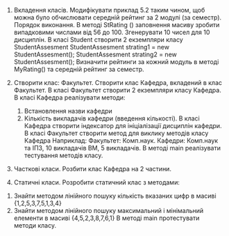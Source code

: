 1. Вкладення класів. Модифікувати приклад 5.2 таким чином, щоб можна було обчислювати середній рейтинг за 2 модулі (за семестр). 
Порядок виконання. 
В методі StRating () заповнення масиву зробити випадковими числами від 56 до 100.  Згенерувати 10 чисел для 10 дисциплін.
В класі Student створити 2 екземпляри класу StudentAssesment 
StudentAssesment strating1 = new StudentAssesment();
StudentAssesment strating2 = new StudentAssesment();
Визначити рейтинги за кожний модуль в методі MyRating() та середній рейтинг за семестр.

2. Створити клас: Факультет. Створити клас Кафедра, вкладений в клас Факультет. В класі Факультет створити 2 екземпляри класу Кафедра. В класі Кафедра реалізувати методи: 
    1) Встановлення назви кафедри
    2) Кількість викладачів кафедри (введення кількості). 
     В класі Кафедра створити індексатор для ініціалізації 
дисциплін кафедри. 
В класі Факультет створити метод для виклику методів класу Кафедра
Наприклад:
Факультет: Комп.наук.
Кафедри: Комп.наук та ІПЗ, 10 викладачів
                  ВМ, 5 викладачів.
В методі main реалізувати тестування методів класу.

3. Часткові класи. Розбити  клас Кафедра на 2 частини.

4. Статичні класи. Розробити статичний клас з методами:
  1) Знайти методом лінійного пошуку кількість вказаних цифр в масиві {1,2,5,3,7,5,1,3,4}
 2)  Знайти методом лінійного пошуку максимальний і мінімальний елементи в масиві {4,5,2,3,8,7,6,1}
В методі main протестувати методи класу.

